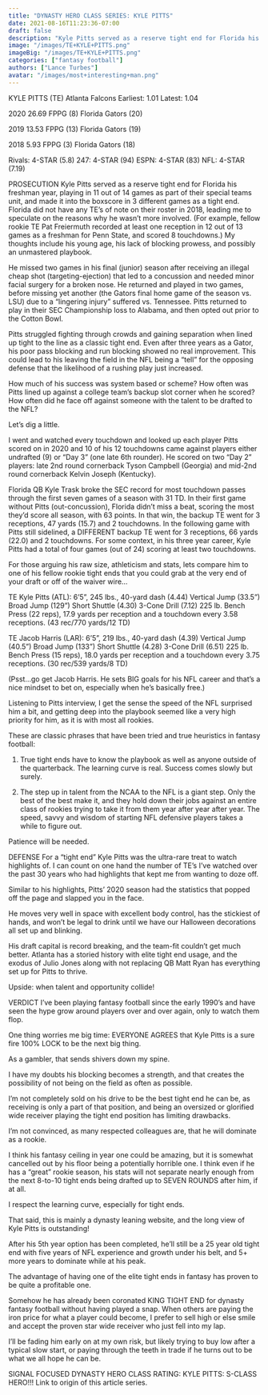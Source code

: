 ```yaml
---
title: "DYNASTY HERO CLASS SERIES: KYLE PITTS"
date: 2021-08-16T11:23:36-07:00
draft: false
description: "Kyle Pitts served as a reserve tight end for Florida his freshman year, playing in 11 out of 14 games as part of their special teams unit, and made it into the boxscore in 3 different games as a tight end."
image: "/images/TE+KYLE+PITTS.png"
imageBig: "/images/TE+KYLE+PITTS.png"
categories: ["fantasy football"]
authors: ["Lance Turbes"]
avatar: "/images/most+interesting+man.png"
---
```


KYLE PITTS (TE) Atlanta Falcons
Earliest: 1.01 Latest: 1.04

2020 26.69 FPPG (8) Florida Gators (20)

2019 13.53 FPPG (13) Florida Gators (19)

2018 5.93 FPPG (3) Florida Gators (18)

Rivals: 4-STAR (5.8) 247: 4-STAR (94) ESPN: 4-STAR (83) NFL: 4-STAR (7.19)

PROSECUTION
Kyle Pitts served as a reserve tight end for Florida his freshman year, playing in 11 out of 14 games as part of their special teams unit, and made it into the boxscore in 3 different games as a tight end. Florida did not have any TE’s of note on their roster in 2018, leading me to speculate on the reasons why he wasn’t more involved. (For example, fellow rookie TE Pat Freiermuth recorded at least one reception in 12 out of 13 games as a freshman for Penn State, and scored 8 touchdowns.) My thoughts include his young age, his lack of blocking prowess, and possibly an unmastered playbook.

He missed two games in his final (junior) season after receiving an illegal cheap shot (targeting-ejection) that led to a concussion and needed minor facial surgery for a broken nose. He returned and played in two games, before missing yet another (the Gators final home game of the season vs. LSU) due to a “lingering injury” suffered vs. Tennessee. Pitts returned to play in their SEC Championship loss to Alabama, and then opted out prior to the Cotton Bowl.

Pitts struggled fighting through crowds and gaining separation when lined up tight to the line as a classic tight end. Even after three years as a Gator, his poor pass blocking and run blocking showed no real improvement. This could lead to his leaving the field in the NFL being a “tell” for the opposing defense that the likelihood of a rushing play just increased.

How much of his success was system based or scheme? How often was Pitts lined up against a college team’s backup slot corner when he scored? How often did he face off against someone with the talent to be drafted to the NFL?

Let’s dig a little.

I went and watched every touchdown and looked up each player Pitts scored on in 2020 and 10 of his 12 touchdowns came against players either undrafted (9) or “Day 3” (one late 6th rounder). He scored on two “Day 2” players: late 2nd round cornerback Tyson Campbell (Georgia) and mid-2nd round cornerback Kelvin Joseph (Kentucky).

Florida QB Kyle Trask broke the SEC record for most touchdown passes through the first seven games of a season with 31 TD. In their first game without Pitts (out-concussion), Florida didn’t miss a beat, scoring the most they’d score all season, with 63 points. In that win, the backup TE went for 3 receptions, 47 yards (15.7) and 2 touchdowns. In the following game with Pitts still sidelined, a DIFFERENT backup TE went for 3 receptions, 66 yards (22.0) and 2 touchdowns. For some context, in his three year career, Kyle Pitts had a total of four games (out of 24) scoring at least two touchdowns.

For those arguing his raw size, athleticism and stats, lets compare him to one of his fellow rookie tight ends that you could grab at the very end of your draft or off of the waiver wire…

TE Kyle Pitts (ATL): 6’5”, 245 lbs., 40-yard dash (4.44) Vertical Jump (33.5”) Broad Jump (129”) Short Shuttle (4.30) 3-Cone Drill (7.12) 225 lb. Bench Press (22 reps), 17.9 yards per reception and a touchdown every 3.58 receptions. (43 rec/770 yards/12 TD)

TE Jacob Harris (LAR): 6’5”, 219 lbs., 40-yard dash (4.39) Vertical Jump (40.5”) Broad Jump (133”) Short Shuttle (4.28) 3-Cone Drill (6.51) 225 lb. Bench Press (15 reps), 18.0 yards per reception and a touchdown every 3.75 receptions. (30 rec/539 yards/8 TD)

(Psst…go get Jacob Harris. He sets BIG goals for his NFL career and that’s a nice mindset to bet on, especially when he’s basically free.)

Listening to Pitts interview, I get the sense the speed of the NFL surprised him a bit, and getting deep into the playbook seemed like a very high priority for him, as it is with most all rookies.

These are classic phrases that have been tried and true heuristics in fantasy football:

1. True tight ends have to know the playbook as well as anyone outside of the quarterback. The learning curve is real. Success comes slowly but surely.

2. The step up in talent from the NCAA to the NFL is a giant step. Only the best of the best make it, and they hold down their jobs against an entire class of rookies trying to take it from them year after year after year. The speed, savvy and wisdom of starting NFL defensive players takes a while to figure out.

Patience will be needed.

DEFENSE
For a “tight end” Kyle Pitts was the ultra-rare treat to watch highlights of. I can count on one hand the number of TE’s I’ve watched over the past 30 years who had highlights that kept me from wanting to doze off.

Similar to his highlights, Pitts’ 2020 season had the statistics that popped off the page and slapped you in the face.

He moves very well in space with excellent body control, has the stickiest of hands, and won’t be legal to drink until we have our Halloween decorations all set up and blinking.

His draft capital is record breaking, and the team-fit couldn’t get much better. Atlanta has a storied history with elite tight end usage, and the exodus of Julio Jones along with not replacing QB Matt Ryan has everything set up for Pitts to thrive.

Upside: when talent and opportunity collide!

VERDICT
I’ve been playing fantasy football since the early 1990’s and have seen the hype grow around players over and over again, only to watch them flop.

One thing worries me big time: EVERYONE AGREES that Kyle Pitts is a sure fire 100% LOCK to be the next big thing.

As a gambler, that sends shivers down my spine.

I have my doubts his blocking becomes a strength, and that creates the possibility of not being on the field as often as possible.

I’m not completely sold on his drive to be the best tight end he can be, as receiving is only a part of that position, and being an oversized or glorified wide receiver playing the tight end position has limiting drawbacks.

I’m not convinced, as many respected colleagues are, that he will dominate as a rookie.

I think his fantasy ceiling in year one could be amazing, but it is somewhat cancelled out by his floor being a potentially horrible one. I think even if he has a “great” rookie season, his stats will not separate nearly enough from the next 8-to-10 tight ends being drafted up to SEVEN ROUNDS after him, if at all.

I respect the learning curve, especially for tight ends.

That said, this is mainly a dynasty leaning website, and the long view of Kyle Pitts is outstanding!

After his 5th year option has been completed, he’ll still be a 25 year old tight end with five years of NFL experience and growth under his belt, and 5+ more years to dominate while at his peak.

The advantage of having one of the elite tight ends in fantasy has proven to be quite a profitable one.

Somehow he has already been coronated KING TIGHT END for dynasty fantasy football without having played a snap. When others are paying the iron price for what a player could become, I prefer to sell high or else smile and accept the proven star wide receiver who just fell into my lap.

I’ll be fading him early on at my own risk, but likely trying to buy low after a typical slow start, or paying through the teeth in trade if he turns out to be what we all hope he can be.

SIGNAL FOCUSED DYNASTY HERO CLASS RATING:
KYLE PITTS: S-CLASS HERO!!!
Link to origin of this article series.
